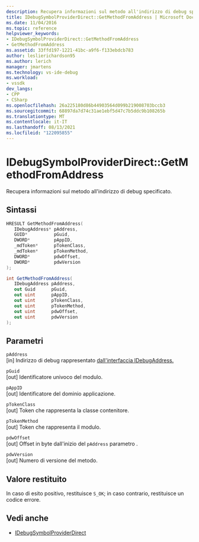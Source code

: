 ```yaml
---
description: Recupera informazioni sul metodo all'indirizzo di debug specificato.
title: IDebugSymbolProviderDirect::GetMethodFromAddress | Microsoft Docs
ms.date: 11/04/2016
ms.topic: reference
helpviewer_keywords:
- IDebugSymbolProviderDirect::GetMethodFromAddress
- GetMethodFromAddress
ms.assetid: 33ffd197-1221-41bc-a9f6-f133ebdcb783
author: leslierichardson95
ms.author: lerich
manager: jmartens
ms.technology: vs-ide-debug
ms.workload:
- vssdk
dev_langs:
- CPP
- CSharp
ms.openlocfilehash: 26a225180d86b44903564d099b219008703bccb3
ms.sourcegitcommit: 68897da7d74c31ae1ebf5d47c7b5ddc9b108265b
ms.translationtype: MT
ms.contentlocale: it-IT
ms.lasthandoff: 08/13/2021
ms.locfileid: "122095855"
---
```

# <a name="idebugsymbolproviderdirectgetmethodfromaddress"></a>IDebugSymbolProviderDirect::GetMethodFromAddress
Recupera informazioni sul metodo all'indirizzo di debug specificato.

## <a name="syntax"></a>Sintassi

```cpp
HRESULT GetMethodFromAddress(
   IDebugAddress* pAddress,
   GUID*          pGuid,
   DWORD*         pAppID,
   _mdToken*      pTokenClass,
   _mdToken*      pTokenMethod,
   DWORD*         pdwOffset,
   DWORD*         pdwVersion
);
```

```csharp
int GetMethodFromAddress(
   IDebugAddress pAddress,
   out Guid      pGuid,
   out uint      pAppID,
   out uint      pTokenClass,
   out uint      pTokenMethod,
   out uint      pdwOffset,
   out uint      pdwVersion
);
```

## <a name="parameters"></a>Parametri
`pAddress`\
[in] Indirizzo di debug rappresentato [dall'interfaccia IDebugAddress.](../../../extensibility/debugger/reference/idebugaddress.md)

`pGuid`\
[out] Identificatore univoco del modulo.

`pAppID`\
[out] Identificatore del dominio applicazione.

`pTokenClass`\
[out] Token che rappresenta la classe contenitore.

`pTokenMethod`\
[out] Token che rappresenta il modulo.

`pdwOffset`\
[out] Offset in byte dall'inizio del `pAddress` parametro .

`pdwVersion`\
[out] Numero di versione del metodo.

## <a name="return-value"></a>Valore restituito
 In caso di esito positivo, restituisce `S_OK`; in caso contrario, restituisce un codice errore.

## <a name="see-also"></a>Vedi anche
- [IDebugSymbolProviderDirect](../../../extensibility/debugger/reference/idebugsymbolproviderdirect.md)
